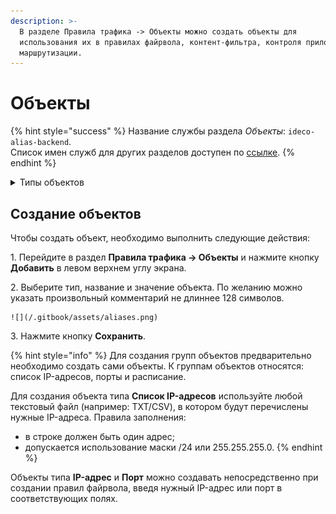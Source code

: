 ```yaml
---
description: >-
  В разделе Правила трафика -> Объекты можно создать объекты для
  использования их в правилах файрвола, контент-фильтра, контроля приложений,
  маршрутизации.
---
```


# Объекты

{% hint style="success" %}
Название службы раздела *Объекты*: `ideco-alias-backend`. \
Список имен служб для других разделов доступен по [ссылке](/settings/server-management/terminal.md).
{% endhint %}

<details>

<summary>Типы объектов</summary>

Список IP-адресов
Список стран

* **Зона** - объект, представляющий группу сетевых интерфейсов. Для настройки правила в файрволе на несколько интерфейсов используйте зону.
* **IP-адрес** - IP-адрес IPv4. Пример: 10.0.0.1;
* **Диапазон IP-адресов** - диапазон IP-адресов от первого до последнего, указанного в диапазоне. Пример: 10.0.0.1-10.0.0.25;
* **Подсеть** - логический блок IP-адресации. Префикс маршрутизации выражается в нотации CIDR. Пример: 10.0.0.0/24;
* **Домен** - символьное имя, служащее для идентификации объектов в интернете. Пример: ideco.ru;
* **Порт** - номер порта от 1 до 65535. Пример: 3389;
* **Диапазон портов** - диапазон портов от первого до последнего, указанного в диапазоне. Пример: 1024-65535;
* **Время** - диапазон времени. Пример: ПН 9:00-18:00 ;
* **Список IP-объектов** - группа объектов, состоящая из отдельных объектов, таких как IP-адрес, диапазон IP-адресов, подсеть и домен. Пример: 10.0.0.1, 10.0.0.4, 10.0.0.126;
* **Список IP-адресов** - объект, состоящий из списка IP-адресов. Для создания объекта требуется загрузить любой текстовый файл (например: TXT/CSV). При этом в одной строке должен быть один адрес. Также допускается использование маски /24 или 255.255.255.0
* **Порты** - группа портов. Пример: 25, 110, 143, 445, 465, 587, 993, 995;
* **Расписание** - группа диапазонов времени. Пример: ПН 9:00-12:00, ВТ 13:00-18:00;
* **Список стран** - группа объектов, содержащая GeoIP.

</details>

## Создание объектов

Чтобы создать объект, необходимо выполнить следующие действия:

1\. Перейдите в раздел **Правила трафика -> Объекты** и нажмите кнопку **Добавить** в левом верхнем углу экрана.

2\. Выберите тип, название и значение объекта. По желанию можно указать произвольный комментарий не длиннее 128 символов.

    ![](/.gitbook/assets/aliases.png)

3\. Нажмите кнопку **Сохранить**.


{% hint style="info" %}
Для создания групп объектов предварительно необходимо создать сами объекты. К группам объектов относятся: список IP-адресов, порты и расписание.

Для создания объекта типа **Список IP-адресов** используйте любой текстовый файл (например: TXT/CSV), в котором будут перечислены нужные IP-адреса. Правила заполнения:

* в строке должен быть один адрес;  
* допускается использование маски /24 или 255.255.255.0.
{% endhint %}

Объекты типа **IP-адрес** и **Порт** можно создавать непосредственно при создании правил файрвола, введя нужный IP-адрес или порт в соответствующих полях.
